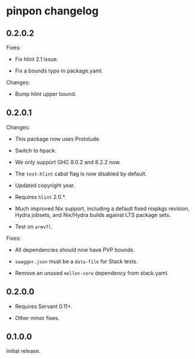 # pinpon changelog

## 0.2.0.2

Fixes:

  - Fix hlint 2.1 issue.

  - Fix a bounds typo in package.yaml.

Changes:

  - Bump hlint upper bound.

## 0.2.0.1

Changes:

  - This package now uses Protolude.

  - Switch to hpack.

  - We only support GHC 8.0.2 and 8.2.2 now.

  - The `test-hlint` cabal flag is now disabled by default.

  - Updated copyright year.

  - Requires `hlint` 2.0.*.

  - Much improved Nix support, including a default fixed nixpkgs
    revision, Hydra jobsets, and Nix/Hydra builds against LTS package
    sets.

  - Test on `armv7l`.

Fixes:

  - All dependencies should now have PVP bounds.

  - `swagger.json` must be a `data-file` for Stack tests.

  - Remove an unused `mellon-core` dependency from stack.yaml.

## 0.2.0.0

- Requires Servant 0.11+.

- Other minor fixes.

## 0.1.0.0

Initial release.
